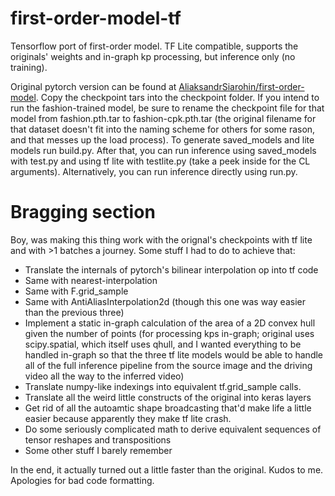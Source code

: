 # first-order-model-tf
Tensorflow port of first-order model. TF Lite compatible, supports the originals' weights and in-graph kp processing, but inference only (no training).

Original pytorch version can be found at [AliaksandrSiarohin/first-order-model](https://github.com/AliaksandrSiarohin/first-order-model). Copy the checkpoint tars into the checkpoint folder. If you intend to run the fashion-trained model, be sure to rename the checkpoint file for that model from fashion.pth.tar to fashion-cpk.pth.tar (the original filename for that dataset doesn't fit into the naming scheme for others for some rason, and that messes up the load process). To generate saved_models and lite models run build.py. After that, you can run inference using saved_models with test.py and using tf lite with testlite.py (take a peek inside for the CL arguments). Alternatively, you can run inference directly using run.py. 

# Bragging section

Boy, was making this thing work with the orignal's checkpoints with tf lite and with >1 batches a journey. Some stuff I had to do to achieve that:

 * Translate the internals of pytorch's bilinear interpolation op into tf code
 * Same with nearest-interpolation
 * Same with F.grid_sample
 * Same with AntiAliasInterpolation2d (though this one was way easier than the previous three)
 * Implement a static in-graph calculation of the area of a 2D convex hull given the number of points (for processing kps in-graph; original uses scipy.spatial, which itself uses qhull, and I wanted everything to be handled in-graph so that the three tf lite models would be able to handle all of the full inference pipeline from the source image and the driving video all the way to the inferred video)
 * Translate numpy-like indexings into equivalent tf.grid_sample calls.
 * Translate all the weird little constructs of the original into keras layers 
 * Get rid of all the autoamtic shape broadcasting that'd make life a little easier because apparently they make tf lite crash.
 * Do some seriously complicated math to derive equivalent sequences of tensor reshapes and transpositions
 * Some other stuff I barely remember

In the end, it actually turned out a little faster than the original. Kudos to me. Apologies for bad code formatting.
